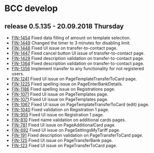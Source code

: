 # BCC develop

## release 0.5.135 - 20.09.2018 Thursday

- [FIN-1454](https://ronteltd.atlassian.net/browse/FIN-1454) Fixed data filling of amount on template selection.
- [FIN-1449](https://ronteltd.atlassian.net/browse/FIN-1449) Changed the timer to 3 minutes for disabling limit.
- [FIN-1448](https://ronteltd.atlassian.net/browse/FIN-1448) Fixed UI issue on transfer-to-contact page.
- [FIN-1447](https://ronteltd.atlassian.net/browse/FIN-1447) Fixed cancel button UI issue of transfer-to-contact page.
- [FIN-1429](https://ronteltd.atlassian.net/browse/FIN-1429) Fixed description validation on transfer-to-contact page.
- [FIN-1364](https://ronteltd.atlassian.net/browse/FIN-1364) Fixed description validation on transfer-to-contact page.
- [FIN-1356](https://ronteltd.atlassian.net/browse/FIN-1356) Implement transfer to any functionality for not registered users.
- [FIN-1241](https://ronteltd.atlassian.net/browse/FIN-1241) Fixed UI issue on PageTemplateTransferToCard page.
- [FIN-1225](https://ronteltd.atlassian.net/browse/FIN-1225) Fixed spelling issue on PageEnterBankDetails.
- [FIN-1186](https://ronteltd.atlassian.net/browse/FIN-1186) Fixed spelling issue on Registrations page.
- [FIN-1071](https://ronteltd.atlassian.net/browse/FIN-1071) Fixed UI issue on PageTemplates page.
- [FIN-1071](https://ronteltd.atlassian.net/browse/FIN-1071) Fixed UI issue on PageTemplates page.
- [FIN-1067](https://ronteltd.atlassian.net/browse/FIN-1067) Fixed UI issue on PageTemplateTransferToCard (edit) page.
- [FIN-1040](https://ronteltd.atlassian.net/browse/FIN-1040) Fixed validation on Registration 1 page.
- [FIN-955](https://ronteltd.atlassian.net/browse/FIN-955) Fixed UI issue on Registration 1 page.
- [FIN-810](https://ronteltd.atlassian.net/browse/FIN-810) Fixed name validation on additional cards pages.
- [FIN-781](https://ronteltd.atlassian.net/browse/FIN-781) Fixed UI issue on PageAdditionalCard page.
- [FIN-692](https://ronteltd.atlassian.net/browse/FIN-692) Fixed UI issue on PageSettingsMyTariff page.
- [FIN-191](https://ronteltd.atlassian.net/browse/FIN-191) Fixed description validation on PageTransferToCard page.
- [FIN-125](https://ronteltd.atlassian.net/browse/FIN-125) Fixed UI issue on PageTransferBank page.
- [FIN-123](https://ronteltd.atlassian.net/browse/FIN-123) Fixed UI issue on PageTransferToCard page.
